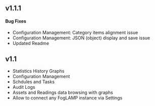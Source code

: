 ## v1.1.1

#### Bug Fixes

* Configuration Management: Category items alignment issue
* Configuration Management: JSON (object) display and save issue
* Updated Readme 

## v1.1

* Statistics History Graphs
* Configuration Management 
* Schdules and Tasks
* Audit Logs
* Assets and Readings data browsing with graphs
* Allow to connect any FogLAMP instance via Settings
